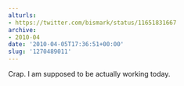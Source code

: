 ```yaml
---
alturls:
- https://twitter.com/bismark/status/11651831667
archive:
- 2010-04
date: '2010-04-05T17:36:51+00:00'
slug: '1270489011'
---
```


Crap. I am supposed to be actually working today.

